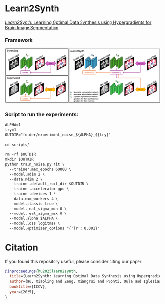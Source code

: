 # Learn2Synth
[*Learn2Synth*: Learning Optimal Data Synthesis using Hypergradients for Brain Image Segmentation](https://arxiv.org/pdf/2411.16719)

### Framework

<p align="center">
  <img src="./figure_pipeline/flows.png" alt="drawing", width="850"/>
</p>

### Script to run the experiments:

```
ALPHA=1
try=1
OUTDIR="folder/experiment_noise_${ALPHA}_${try}"

cd scripts/

rm -rf $OUTDIR
mkdir $OUTDIR
python train_noise.py fit \
  --trainer.max_epochs 60000 \
  --model.ndim 2 \
  --data.ndim 2 \
  --trainer.default_root_dir $OUTDIR \
  --trainer.accelerator gpu \
  --trainer.devices 1 \
  --data.num_workers 4 \
  --model.classic true \
  --model.real_sigma_min 0 \
  --model.real_sigma_max 0 \
  --model.alpha $ALPHA \
  --model.loss logitmse \
  --model.optimizer_options "{'lr': 0.001}"

```

# Citation
If you found this repository useful, please consider citing our paper:
```bibtex
@inproceedings{hu2025learn2synth,
  title={Learn2Synth: Learning Optimal Data Synthesis using Hypergradients for Brain Image Segmentation},
  author={Hu, Xiaoling and Zeng, Xiangrui and Puonti, Oula and Iglesias, Juan Eugenio and Fischl, Bruce and Balbastre, Ya{\"e}l},
  booktitle={ICCV},
  year={2025},
}